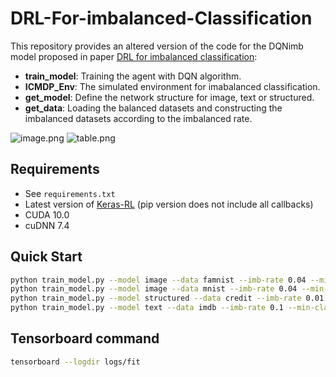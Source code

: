 # DRL-For-imbalanced-Classification

This repository provides an altered version of the code for the DQNimb model proposed in paper [DRL for imbalanced classification](https://arxiv.org/abs/1901.01379?context=cs.LG):

* **train_model**: Training the agent with DQN algorithm.
* **ICMDP_Env**: The simulated environment for imabalanced classification.
* **get_model**: Define the network structure for image, text or structured.
* **get_data**: Loading the balanced datasets and constructing the imbalanced datasets according to the imbalanced rate.

![image.png](https://i.loli.net/2019/11/26/4pr2qK5VQoBhNj1.png)
![table.png](https://i.loli.net/2019/11/26/iAkLw7JlsXFu56g.png)

## Requirements

* See `requirements.txt`
* Latest version of [Keras-RL](https://github.com/keras-rl/keras-rl.git) (pip version does not include all callbacks)
* CUDA 10.0
* cuDNN 7.4

## Quick Start

```bash
python train_model.py --model image --data famnist --imb-rate 0.04 --min-class 456 --maj-class 789 --training-steps 120000
python train_model.py --model image --data mnist --imb-rate 0.04 --min-class 2 --maj-class 013456789 --training-steps 71000
python train_model.py --model structured --data credit --imb-rate 0.01 --min-class 1 --maj-class 0 --training-steps 500000
python train_model.py --model text --data imdb --imb-rate 0.1 --min-class 0 --maj-class 1 --training-steps 150000
```

## Tensorboard command

```bash
tensorboard --logdir logs/fit
```
